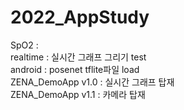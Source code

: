 2022_AppStudy
===========================
SpO2 : <br>
realtime : 실시간 그래프 그리기 test <br>
android : posenet tflite파일 load <br>
ZENA_DemoApp v1.0 : 실시간 그래프 탑재 <br>
ZENA_DemoApp v1.1 : 카메라 탑재
